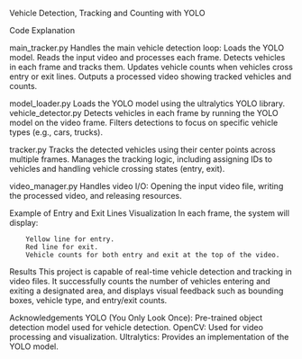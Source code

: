 Vehicle Detection, Tracking and Counting with YOLO 

Code Explanation

main_tracker.py
    Handles the main vehicle detection loop:
    Loads the YOLO model.
    Reads the input video and processes each frame.
    Detects vehicles in each frame and tracks them.
    Updates vehicle counts when vehicles cross entry or exit lines.
    Outputs a processed video showing tracked vehicles and counts.

model_loader.py
    Loads the YOLO model using the ultralytics YOLO library.
    vehicle_detector.py
    Detects vehicles in each frame by running the YOLO model on the video frame.
    Filters detections to focus on specific vehicle types (e.g., cars, trucks).

tracker.py
    Tracks the detected vehicles using their center points across multiple frames.
    Manages the tracking logic, including assigning IDs to vehicles and handling vehicle crossing states (entry, exit).

video_manager.py
    Handles video I/O: Opening the input video file, writing the processed video, and releasing resources.

Example of Entry and Exit Lines Visualization
    In each frame, the system will display:

        Yellow line for entry.
        Red line for exit.
        Vehicle counts for both entry and exit at the top of the video.

Results
    This project is capable of real-time vehicle detection and tracking in video files. It successfully counts the number of vehicles entering and exiting a designated area, and displays visual feedback such as bounding boxes, vehicle type, and entry/exit counts.

Acknowledgements
    YOLO (You Only Look Once): Pre-trained object detection model used for vehicle detection.
    OpenCV: Used for video processing and visualization.
    Ultralytics: Provides an implementation of the YOLO model.